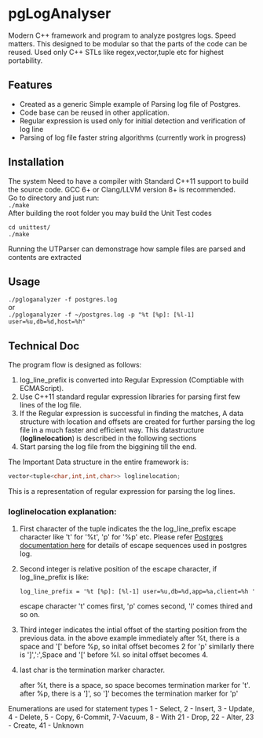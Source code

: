 # pgLogAnalyser
Modern C++ framework and program to analyze postgres logs. Speed matters.
This designed to be modular so that the parts of the code can be reused.
Used only C++ STLs like regex,vector,tuple etc for highest portability.

## Features
* Created as a generic Simple example of Parsing log file of Postgres.
* Code base can be reused in other application.
* Regular expression is used only for initial detection and verification of log line
* Parsing of log file faster string algorithms (currently work in progress)

## Installation
The system Need to have a compiler with Standard C++11 support to build the source code. GCC 6+ or Clang/LLVM version 8+ is recommended.  
Go to directory and just run:  
```./make``` 
</br>After building the root folder you may build the Unit Test codes

```
cd unittest/
./make
```
Running the UTParser can demonstrage how sample files are parsed and contents are extracted


## Usage 
```./pgloganalyzer -f postgres.log```  
or  
```./pgloganalyzer -f ~/postgres.log -p "%t [%p]: [%l-1] user=%u,db=%d,host=%h"```


## Technical Doc
  
The program flow is designed as follows:
1. log_line_prefix is converted into Regular Expression (Comptiable with ECMAScript).
2. Use C++11 standard regular expression libraries for parsing first few lines of the log file.
3. If the Regular expression is successful in finding the matches, A data structure with location and offsets are created for further parsing the log file in a much faster and efficient way. This datastructure (**loglinelocation**) is described in the following sections
4. Start parsing the log file from the biggining till the end.

The Important Data structure in the entire framework is: 

```c++
vector<tuple<char,int,int,char>> loglinelocation;
```

This is a representation of regular expression for parsing the log lines.

### **loglinelocation** explanation:
1. First character of the tuple indicates the the log\_line\_prefix escape character like 't' for '%t', 'p' for '%p' etc.
     Please refer [Postgres documentation here](https://www.postgresql.org/docs/9.5/static/runtime-config-logging.html#GUC-LOG-LINE-PREFIX) for details of escape sequences used in postgres log.
2. Second integer is relative position of the escape character, if log\_line\_prefix is like:
       
   ```log_line_prefix = '%t [%p]: [%l-1] user=%u,db=%d,app=%a,client=%h '```
       
   escape character 't' comes first, 'p' comes second, 'l' comes thired and so on.
     
3. Third integer indicates the intial offset of the starting position from the previous data.
     in the above example immediately after %t, there is a space and '[' before %p, so inital offset becomes 2 for 'p'
     similarly there is ']',':',Space and '[' before %l. so inital offset becomes 4.

4. last char is the termination marker character.
     
     after %t, there is a space, so space becomes termination marker for 't'.
after %p, there is a ']', so ']' becomes the termination marker for 'p'

Enumerations are used for statement types
1 - Select, 2 - Insert, 3 - Update, 4 - Delete, 5 - Copy, 6-Commit, 7-Vacuum, 8 - With
21 - Drop, 22 - Alter, 23 - Create,
41 - Unknown 
